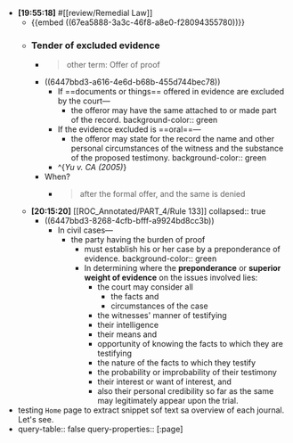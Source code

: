 - **[19:55:18]** #[[review/Remedial Law]]
	- {{embed ((67ea5888-3a3c-46f8-a8e0-f28094355780))}}
	- ### Tender of excluded evidence
		- > other term: Offer of proof
		- ((6447bbd3-a616-4e6d-b68b-455d744bec78))
			- If ==documents or things== offered in evidence are excluded by the court—
				- the offeror may have the same attached to or made part of the record.
				  background-color:: green
			- If the evidence excluded is ==oral==—
				- the offeror may state for the record the name and other personal circumstances of the witness and the substance of the proposed testimony.
				  background-color:: green
			- ^{_Yu v. CA (2005)_}
		- When?
			- > after the formal offer, and the same is denied
	- **[20:15:20]** [[ROC_Annotated/PART_4/Rule 133]]
	  collapsed:: true
		- ((6447bbd3-8268-4cfb-bfff-a9924bd8cc3b))
			- In civil cases—
				- the party having the burden of proof
					- must establish his or her case by a preponderance of evidence.
					  background-color:: green
					- In determining where the **preponderance** or **superior weight of evidence** on the issues involved lies:
						- the court may consider all
							- the facts and
							- circumstances of the case
						- the witnesses' manner of testifying
						- their intelligence
						- their means and
						- opportunity of knowing the facts to which they are testifying
						- the nature of the facts to which they testify
						- the probability or improbability of their testimony
						- their interest or want of interest, and
						- also their personal credibility so far as the same may legitimately appear upon the trial.
- testing `Home` page to extract snippet sof text sa overview of each journal. Let's see.
- query-table:: false
  query-properties:: [:page]